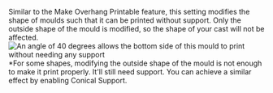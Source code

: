 Similar to the Make Overhang Printable feature, this setting modifies the shape of moulds such that it can be printed without support. Only the outside shape of the mould is modified, so the shape of your cast will not be affected.
![An angle of 40 degrees allows the bottom side of this mould to print without needing any support](mold_angle.png)
*For some shapes, modifying the outside shape of the mould is not enough to make it print properly. It'll still need support. You can achieve a similar effect by enabling Conical Support.